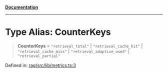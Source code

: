 [**Documentation**](../../../README.md)

***

# Type Alias: CounterKeys

> **CounterKeys** = `"retrieval_total"` \| `"retrieval_cache_hit"` \| `"retrieval_cache_miss"` \| `"retrieval_adaptive_used"` \| `"retrieval_partial"`

Defined in: [rag/src/lib/metrics.ts:3](https://github.com/ceponatia/roler/blob/3285898e6e20febeb11523af0dddefd8f892e902/packages/rag/src/lib/metrics.ts#L3)
